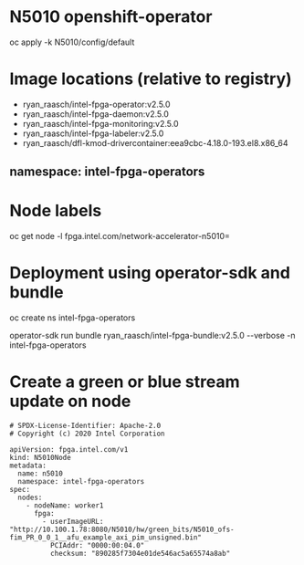 # N5010 openshift-operator

oc apply -k N5010/config/default

# Image locations (relative to registry)

* ryan_raasch/intel-fpga-operator:v2.5.0
* ryan_raasch/intel-fpga-daemon:v2.5.0
* ryan_raasch/intel-fpga-monitoring:v2.5.0
* ryan_raasch/intel-fpga-labeler:v2.5.0
* ryan_raasch/dfl-kmod-drivercontainer:eea9cbc-4.18.0-193.el8.x86_64

## namespace: intel-fpga-operators

# Node labels
oc get node  -l fpga.intel.com/network-accelerator-n5010=

# Deployment using operator-sdk and bundle
oc create ns intel-fpga-operators

operator-sdk run bundle ryan_raasch/intel-fpga-bundle:v2.5.0 --verbose -n intel-fpga-operators

# Create a green or blue stream update on node
```
# SPDX-License-Identifier: Apache-2.0
# Copyright (c) 2020 Intel Corporation

apiVersion: fpga.intel.com/v1
kind: N5010Node
metadata:
  name: n5010
  namespace: intel-fpga-operators
spec:
  nodes:
    - nodeName: worker1
      fpga:
        - userImageURL: "http://10.100.1.78:8080/N5010/hw/green_bits/N5010_ofs-fim_PR_0_0_1__afu_example_axi_pim_unsigned.bin"
          PCIAddr: "0000:00:04.0"
          checksum: "890285f7304e01de546ac5a65574a8ab"
```

